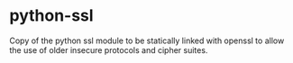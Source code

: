 # python-ssl
Copy of the python ssl module to be statically linked with openssl to allow the use of older insecure protocols and cipher suites.

